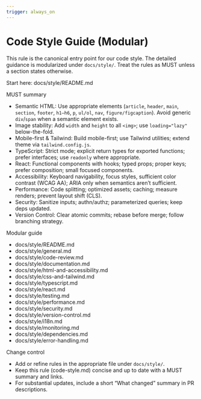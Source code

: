 ```yaml
---
trigger: always_on
---
```


# Code Style Guide (Modular)

This rule is the canonical entry point for our code style. The detailed guidance is modularized under `docs/style/`. Treat the rules as MUST unless a section states otherwise.

Start here: docs/style/README.md

MUST summary

- Semantic HTML: Use appropriate elements (`article`, `header`, `main`, `section`, `footer`, `h1–h6`, `p`, `ul/ol`, `nav`, `figure/figcaption`). Avoid generic `div`/`span` when a semantic element exists.
- Image stability: Add `width` and `height` to all `<img>`; use `loading="lazy"` below-the-fold.
- Mobile-first & Tailwind: Build mobile-first; use Tailwind utilities; extend theme via `tailwind.config.js`.
- TypeScript: Strict mode; explicit return types for exported functions; prefer interfaces; use `readonly` where appropriate.
- React: Functional components with hooks; typed props; proper keys; prefer composition; small focused components.
- Accessibility: Keyboard navigability, focus styles, sufficient color contrast (WCAG AA); ARIA only when semantics aren’t sufficient.
- Performance: Code splitting; optimized assets; caching; measure renders; prevent layout shift (CLS).
- Security: Sanitize inputs; authn/authz; parameterized queries; keep deps updated.
- Version Control: Clear atomic commits; rebase before merge; follow branching strategy.

Modular guide

- docs/style/README.md
- docs/style/general.md
- docs/style/code-review.md
- docs/style/documentation.md
- docs/style/html-and-accessibility.md
- docs/style/css-and-tailwind.md
- docs/style/typescript.md
- docs/style/react.md
- docs/style/testing.md
- docs/style/performance.md
- docs/style/security.md
- docs/style/version-control.md
- docs/style/i18n.md
- docs/style/monitoring.md
- docs/style/dependencies.md
- docs/style/error-handling.md

Change control

- Add or refine rules in the appropriate file under `docs/style/`.
- Keep this rule (code-style.md) concise and up to date with a MUST summary and links.
- For substantial updates, include a short “What changed” summary in PR descriptions.
